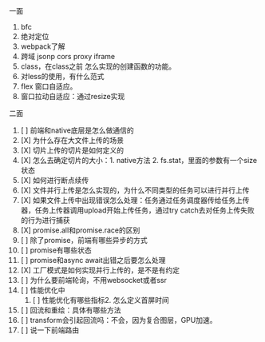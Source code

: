 一面

1. bfc
2. 绝对定位
3. webpack了解
4. 跨域 jsonp cors proxy iframe
5. class，在class之前 怎么实现的创建函数的功能。
6. 对less的使用，有什么范式
7. flex 窗口自适应。
8. 窗口拉动自适应：通过resize实现

二面

1. [ ] 前端和native底层是怎么做通信的
2. [X] 为什么存在大文件上传的场景
3. [X] 切片上传的切片是如何定义的
4. [X] 怎么去确定切片的大小：1. native方法 2. fs.stat，里面的参数有一个size状态
5. [X] 如何进行断点续传
6. [X] 文件并行上传是怎么实现的，为什么不同类型的任务可以进行并行上传
7. [X] 如果文件上传中出现错误怎么处理：任务通过任务调度器传给任务上传器，任务上传器调用upload开始上传任务，通过try catch去对任务上传失败的行为进行捕获
8. [X] promise.all和promise.race的区别
9. [ ] 除了promise，前端有哪些异步的方式
1. [ ] promise有哪些状态
1. [ ] promise和async await出错之后要怎么处理
1. [X] 工厂模式是如何实现并行上传的，是不是有约定
1. [ ] 为什么要前端轮询，不用websocket或者ssr
1. [ ] 性能优化中
     1. [ ] 性能优化有哪些指标2. 怎么定义首屏时间
1. [ ] 回流和重绘：具体有哪些方法
1. [ ] transform会引起回流吗：不会，因为复合图层，GPU加速。
1. [ ] 说一下前端路由
